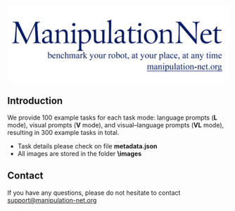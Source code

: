 


![](images/mnet_logo_white.png)

## Introduction

We provide 100 example tasks for each task mode: language prompts (**L** mode), visual prompts (**V** mode), and visual–language prompts (**VL** mode), resulting in 300 example tasks in total.

-  Task details please check on file **metadata.json**
- All images are stored in the folder **\images**



## Contact

If you have any questions, please do not hesitate to contact support@manipulation-net.org
